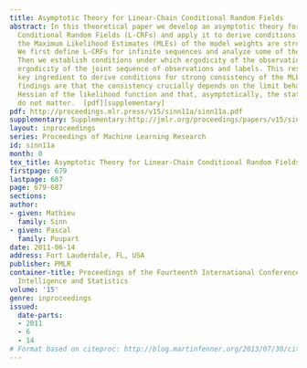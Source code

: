 ```yaml
---
title: Asymptotic Theory for Linear-Chain Conditional Random Fields
abstract: In this theoretical paper we develop an asymptotic theory for Linear-Chain
  Conditional Random Fields (L-CRFs) and apply it to derive conditions under which
  the Maximum Likelihood Estimates (MLEs) of the model weights are strongly consistent.
  We first define L-CRFs for infinite sequences and analyze some of their basic properties.
  Then we establish conditions under which ergodicity of the observations implies
  ergodicity of the joint sequence of observations and labels. This result is the
  key ingredient to derive conditions for strong consistency of the MLEs. Interesting
  findings are that the consistency crucially depends on the limit behavior of the
  Hessian of the likelihood function and that, asymptotically, the state feature functions
  do not matter.  [pdf][supplementary]
pdf: http://proceedings.mlr.press/v15/sinn11a/sinn11a.pdf
supplementary: Supplementary:http://jmlr.org/proceedings/papers/v15/sinn11a/sinn11aSupple.pdf
layout: inproceedings
series: Proceedings of Machine Learning Research
id: sinn11a
month: 0
tex_title: Asymptotic Theory for Linear-Chain Conditional Random Fields
firstpage: 679
lastpage: 687
page: 679-687
sections: 
author:
- given: Mathieu
  family: Sinn
- given: Pascal
  family: Poupart
date: 2011-06-14
address: Fort Lauderdale, FL, USA
publisher: PMLR
container-title: Proceedings of the Fourteenth International Conference on Artificial
  Intelligence and Statistics
volume: '15'
genre: inproceedings
issued:
  date-parts:
  - 2011
  - 6
  - 14
# Format based on citeproc: http://blog.martinfenner.org/2013/07/30/citeproc-yaml-for-bibliographies/
---
```

